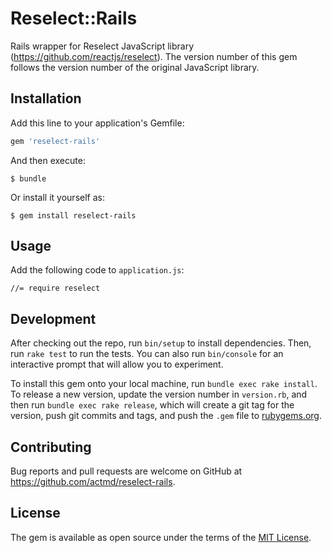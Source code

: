 # Reselect::Rails

Rails wrapper for Reselect JavaScript library (https://github.com/reactjs/reselect). The version number of this gem follows the version number of the original JavaScript library.

## Installation

Add this line to your application's Gemfile:

```ruby
gem 'reselect-rails'
```

And then execute:

    $ bundle

Or install it yourself as:

    $ gem install reselect-rails

## Usage

Add the following code to ``application.js``:
```
//= require reselect
```

## Development

After checking out the repo, run `bin/setup` to install dependencies. Then, run `rake test` to run the tests. You can also run `bin/console` for an interactive prompt that will allow you to experiment.

To install this gem onto your local machine, run `bundle exec rake install`. To release a new version, update the version number in `version.rb`, and then run `bundle exec rake release`, which will create a git tag for the version, push git commits and tags, and push the `.gem` file to [rubygems.org](https://rubygems.org).

## Contributing

Bug reports and pull requests are welcome on GitHub at https://github.com/actmd/reselect-rails.

## License

The gem is available as open source under the terms of the [MIT License](http://opensource.org/licenses/MIT).
